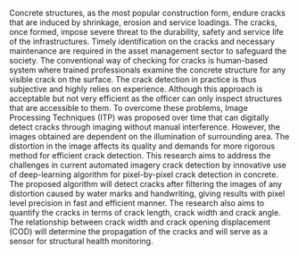 Concrete structures, as the most popular construction form, endure cracks that are induced by shrinkage, erosion and service loadings. The cracks, once formed, impose severe threat to the durability, safety and service life of the infrastructures. Timely identification on the cracks and necessary maintenance are required in the asset management sector to safeguard the society.
The conventional way of checking for cracks is human-based system where trained professionals examine the concrete structure for any visible crack on the surface. The crack detection in practice is thus subjective and highly relies on experience. Although this approach is acceptable but not very efficient as the officer can only inspect structures that are accessible to them. To overcome these problems, Image Processing Techniques (ITP) was proposed over time that can digitally detect cracks through imaging without manual interference. However, the images obtained are dependent on the illumination of surrounding area. The distortion in the image affects its quality and demands for more rigorous method for efficient crack detection. 
This research aims to address the challenges in current automated imagery crack detection by innovative use of deep-learning algorithm for pixel-by-pixel crack detection in concrete. The proposed algorithm will detect cracks after filtering the images of any distortion caused by water marks and handwriting, giving results with pixel level precision in fast and efficient manner. 
The research also aims to quantify the cracks in terms of crack length, crack width and crack angle. The relationship between crack width and crack opening displacement (COD) will determine the propagation of the cracks and will serve as a sensor for structural health monitoring. 
